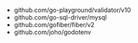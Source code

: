 - github.com/go-playground/validator/v10
- github.com/go-sql-driver/mysql
- github.com/gofiber/fiber/v2
- github.com/joho/godotenv
